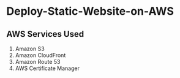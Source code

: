 # Deploy-Static-Website-on-AWS

## AWS Services Used

1. Amazon S3
2. Amazon CloudFront
3. Amazon Route 53
4. AWS Certificate Manager
